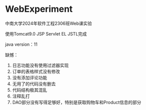 # WebExperiment
中南大学2024年软件工程2306班Web课实验

使用Tomcat9.0 JSP Servlet EL JSTL完成

java version：11

缺憾：

1. 日志功能没有使用过滤器实现
2. 订单的表格样式没有修改
3. 没有添加评论功能
4. 无用了的代码没有删去
5. 代码结构极其混乱
6. 注释乱打
7. DAO部分没有写得足够好，特别是获取购物车和Product信息的部分

